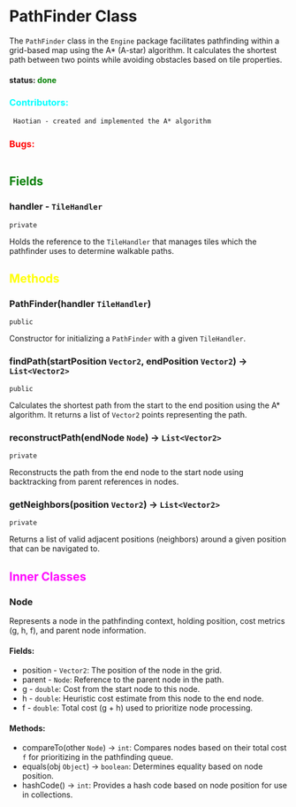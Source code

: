 # PathFinder Class
The `PathFinder` class in the `Engine` package facilitates pathfinding within a grid-based map using the A* (A-star) algorithm. It calculates the shortest path between two points while avoiding obstacles based on tile properties.

#### status: <span style="color:green;">done</span>
### <span style="color:cyan;">Contributors:</span>
<!-- List contributors and their contributions here. For example: -->
```diff
 Haotian - created and implemented the A* algorithm
```
### <span style="color:red;">Bugs:</span>
```diff

```
## <span style="color:green;">Fields</span>

### handler - `TileHandler`
`private`

Holds the reference to the `TileHandler` that manages tiles which the pathfinder uses to determine walkable paths.

## <span style="color:yellow;">Methods</span>

### PathFinder(handler `TileHandler`)
`public`

Constructor for initializing a `PathFinder` with a given `TileHandler`.

### findPath(startPosition `Vector2`, endPosition `Vector2`) -> `List<Vector2>`
`public`

Calculates the shortest path from the start to the end position using the A* algorithm. It returns a list of `Vector2` points representing the path.

### reconstructPath(endNode `Node`) -> `List<Vector2>`
`private`

Reconstructs the path from the end node to the start node using backtracking from parent references in nodes.

### getNeighbors(position `Vector2`) -> `List<Vector2>`
`private`

Returns a list of valid adjacent positions (neighbors) around a given position that can be navigated to.

## <span style="color:magenta;">Inner Classes</span>

### Node
Represents a node in the pathfinding context, holding position, cost metrics (g, h, f), and parent node information.

#### Fields:
- position - `Vector2`: The position of the node in the grid.
- parent - `Node`: Reference to the parent node in the path.
- g - `double`: Cost from the start node to this node.
- h - `double`: Heuristic cost estimate from this node to the end node.
- f - `double`: Total cost (g + h) used to prioritize node processing.

#### Methods:
- compareTo(other `Node`) -> `int`: Compares nodes based on their total cost `f` for prioritizing in the pathfinding queue.
- equals(obj `Object`) -> `boolean`: Determines equality based on node position.
- hashCode() -> `int`: Provides a hash code based on node position for use in collections.
